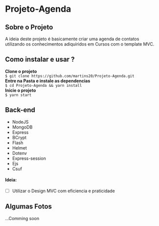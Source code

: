 # Projeto-Agenda

## Sobre o Projeto
A ideia deste projeto é basicamente criar uma agenda de contatos utilizando os conhecimentos adiquiridos em Cursos com o template MVC.

## Como instalar e usar ?
<b>Clone o projeto</b></br>
`` $ git clone https://github.com/martins20/Projeto-Agenda.git ``
</br>
<b>Entre na Pasta e instale as dependencias</b></br>
`` $ cd Projeto-Agenda && yarn install ``
</br>
<b>Inicie o projeto</b></br>
`` $ yarn start `` 
</br>

## Back-end
* NodeJS
* MongoDB
* Express
* BCrypt
* Flash
* Helmet
* Dotenv
* Express-session
* Ejs
* Csuf

#### Ideia:
- [ ] Utilizar o Design MVC com eficiencia e praticidade

## Algumas Fotos 
...Comming soon
